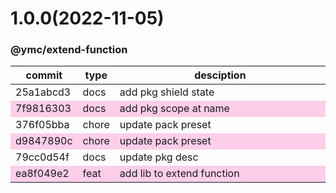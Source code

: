 <a name="1.0.0"></a>
# 1.0.0(2022-11-05)
### @ymc/extend-function
<table><thead><tr><th>commit</th><th>type</th><th style="width:80%">desciption</th></tr></thead><tbody><tr><td><a title="docs(core): add pkg shield state&#10;&#10;export putPkgsInfo, pullPkgsInfo, codePkgsInfo, pushPkgsInfo&#10;&#10;generated by ymc@robot" hrel="https://github.com/ymc-github/js-idea/commit/525a1abcd351360565be64048f6736ed4a8b47a5"> 25a1abcd3 </a></td>
<td>docs</td>
<td>add pkg shield state</td></tr>
<tr style="background-color:#fdcee8;" ><td><a title="docs(core): add pkg scope at name&#10;&#10;export setClassConstructor and alias&#10;export setClassMethod and alias&#10;export mixClass and alias&#10;export setClassMethodAlias&#10;&#10;generated by ymc@robot" hrel="https://github.com/ymc-github/js-idea/commit/17f9816303affed7df6cf9d56cf31f4ee2c7cbd5"> 7f9816303 </a></td>
<td>docs</td>
<td>add pkg scope at name</td></tr>
<tr><td><a title="chore(core): update pack preset&#10;&#10;update packagejson.description&#10;&#10;generated by ymc@robot" hrel="https://github.com/ymc-github/js-idea/commit/c376f05bba225114870cff35afa9285d0988c7f4"> 376f05bba </a></td>
<td>chore</td>
<td>update pack preset</td></tr>
<tr style="background-color:#fdcee8;" ><td><a title="chore(core): update pack preset&#10;&#10;add prefix url to matched url&#10;&#10;generated by ymc@robot" hrel="https://github.com/ymc-github/js-idea/commit/6d9847890cc339c2c106c21913b96980759470bf"> d9847890c </a></td>
<td>chore</td>
<td>update pack preset</td></tr>
<tr><td><a title="docs(core): update pkg desc&#10;&#10;" hrel="https://github.com/ymc-github/js-idea/commit/379cc0d54fbc2944059e96b6350abb8e8c35de8e"> 79cc0d54f </a></td>
<td>docs</td>
<td>update pkg desc</td></tr>
<tr style="background-color:#fdcee8;" ><td><a title="feat(core): add lib to extend function&#10;&#10;" hrel="https://github.com/ymc-github/js-idea/commit/cea8f049e23051fe3b4735292a38b25de7f4f20c"> ea8f049e2 </a></td>
<td>feat</td>
<td>add lib to extend function</td></tr></tbody></table>
